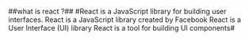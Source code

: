 ##what is react ?##
#React is a JavaScript library for building user interfaces.
React is a JavaScript library created by Facebook
React is a User Interface (UI) library
React is a tool for building UI components#
